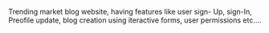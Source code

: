Trending market blog website, having features like user sign- Up, sign-In, Preofile update, blog creation using iteractive forms, user permissions etc....
